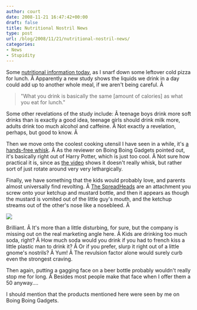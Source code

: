 ```yaml
---
author: court
date: 2008-11-21 16:47:42+00:00
draft: false
title: Nutritional Nostril News
type: post
url: /blog/2008/11/21/nutritional-nostril-news/
categories:
- News
- Stupidity
---
```


Some [nutritional information today](http://www.theglobeandmail.com/servlet/story/RTGAM.20081120.wbeverages20/BNStory/lifeMain/?page=rss&id=RTGAM.20081120.wbeverages20), as I snarf down some leftover cold pizza for lunch. Â Apparently a new study shows the liquids we drink in a day could add up to another whole meal, if we aren't being careful. Â 


<blockquote>"What you drink is basically the same [amount of calories] as what you eat for lunch."</blockquote>


Some other revelations of the study include: Â teenage boys drink more soft drinks than is exactly a good idea, teenage girls should drink milk more, adults drink too much alcohol and caffeine. Â Not exactly a revelation, perhaps, but good to know. Â 

Then we move onto the coolest cooking utensil I have seen in a while, it's [a hands-free whisk](http://www.cnet.com/8301-13553_1-10098412-32.html?part=rss&tag=feed&subj=Crave). Â As the reviewer on Boing Boing Gadgets pointed out, it's basically right out of Harry Potter, which is just too cool. Â Not sure how practical it is, since as [the video](http://www.lakeland.co.uk/'stirr'/F/productvideo/12301?returnURL=/'stirr'/F/keyword/stirr/product/12301?src=awdefANDafid=80683ANDafname=!!!name!!!ANDsrc=awdefANDafid=80683ANDafname=!!!name!!!) shows it doesn't really whisk, but rather sort of just rotate around very very lethargically.

Finally, we have something that the kids would probably love, and parents almost universally find revolting. Â [The SpreadHeads](http://thespreadheads.com) are an attachment you screw onto your ketchup and mustard bottle, and then it appears as though the mustard is vomited out of the little guy's mouth, and the ketchup streams out of the other's nose like a nosebleed. Â 


![](http://gadgets.boingboing.net/scaledspreadheads-thumb-520x291.jpg)




Brilliant. Â It's more than a little disturbing, for sure, but the company is missing out on the real marketing angle here. Â Kids are drinking too much soda, right? Â How much soda would you drink if you had to french kiss a little plastic man to drink it? Â Or if you prefer, slurp it right out of a little gnome's nostrils? Â Yum! Â The revulsion factor alone would surely curb even the strongest craving.

Then again, putting a gagging face on a beer bottle probably wouldn't really stop me for long. Â Besides most people make that face when I offer them a 50 anyway....

I should mention that the products mentioned here were seen by me on Boing Boing Gadgets.
